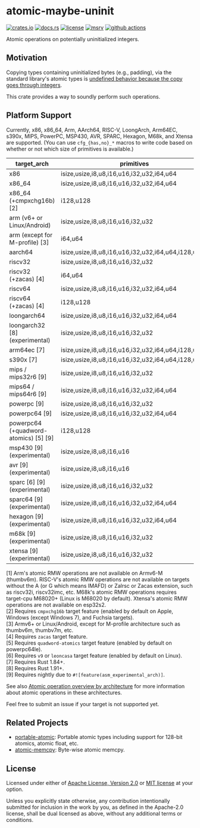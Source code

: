 # atomic-maybe-uninit

[![crates.io](https://img.shields.io/crates/v/atomic-maybe-uninit?style=flat-square&logo=rust)](https://crates.io/crates/atomic-maybe-uninit)
[![docs.rs](https://img.shields.io/badge/docs.rs-atomic--maybe--uninit-blue?style=flat-square&logo=docs.rs)](https://docs.rs/atomic-maybe-uninit)
[![license](https://img.shields.io/badge/license-Apache--2.0_OR_MIT-blue?style=flat-square)](#license)
[![msrv](https://img.shields.io/badge/msrv-1.74-blue?style=flat-square&logo=rust)](https://www.rust-lang.org)
[![github actions](https://img.shields.io/github/actions/workflow/status/taiki-e/atomic-maybe-uninit/ci.yml?branch=main&style=flat-square&logo=github)](https://github.com/taiki-e/atomic-maybe-uninit/actions)

<!-- tidy:sync-markdown-to-rustdoc:start:src/lib.rs -->

Atomic operations on potentially uninitialized integers.

## Motivation

Copying types containing uninitialized bytes (e.g., padding), via the standard library's atomic types
is [undefined behavior because the copy goes through integers][undefined-behavior].

This crate provides a way to soundly perform such operations.

## Platform Support

Currently, x86, x86_64, Arm, AArch64, RISC-V, LoongArch, Arm64EC, s390x, MIPS, PowerPC, MSP430, AVR, SPARC, Hexagon, M68k, and Xtensa are supported.
(You can use `cfg_{has,no}_*` macros to write code based on whether or not which size of primitives is available.)

| target_arch                     | primitives                                          | load/store | swap/CAS |
| ------------------------------- | --------------------------------------------------- |:----------:|:--------:|
| x86                             | isize,usize,i8,u8,i16,u16,i32,u32,i64,u64           | ✓          | ✓        |
| x86_64                          | isize,usize,i8,u8,i16,u16,i32,u32,i64,u64           | ✓          | ✓        |
| x86_64 (+cmpxchg16b) \[2]       | i128,u128                                           | ✓          | ✓        |
| arm (v6+ or Linux/Android)      | isize,usize,i8,u8,i16,u16,i32,u32                   | ✓          | ✓\[1]    |
| arm (except for M-profile) \[3] | i64,u64                                             | ✓          | ✓        |
| aarch64                         | isize,usize,i8,u8,i16,u16,i32,u32,i64,u64,i128,u128 | ✓          | ✓        |
| riscv32                         | isize,usize,i8,u8,i16,u16,i32,u32                   | ✓          | ✓\[1]    |
| riscv32 (+zacas) \[4]           | i64,u64                                             | ✓          | ✓        |
| riscv64                         | isize,usize,i8,u8,i16,u16,i32,u32,i64,u64           | ✓          | ✓\[1]    |
| riscv64 (+zacas) \[4]           | i128,u128                                           | ✓          | ✓        |
| loongarch64                     | isize,usize,i8,u8,i16,u16,i32,u32,i64,u64           | ✓          | ✓        |
| loongarch32 \[8] (experimental) | isize,usize,i8,u8,i16,u16,i32,u32                   | ✓          | ✓        |
| arm64ec \[7]                    | isize,usize,i8,u8,i16,u16,i32,u32,i64,u64,i128,u128 | ✓          | ✓        |
| s390x \[7]                      | isize,usize,i8,u8,i16,u16,i32,u32,i64,u64,i128,u128 | ✓          | ✓        |
| mips / mips32r6 \[9]            | isize,usize,i8,u8,i16,u16,i32,u32                   | ✓          | ✓        |
| mips64 / mips64r6 \[9]          | isize,usize,i8,u8,i16,u16,i32,u32,i64,u64           | ✓          | ✓        |
| powerpc \[9]                    | isize,usize,i8,u8,i16,u16,i32,u32                   | ✓          | ✓        |
| powerpc64 \[9]                  | isize,usize,i8,u8,i16,u16,i32,u32,i64,u64           | ✓          | ✓        |
| powerpc64 (+quadword-atomics) \[5] \[9]| i128,u128                                    | ✓          | ✓        |
| msp430 \[9] (experimental)      | isize,usize,i8,u8,i16,u16                           | ✓          | ✓        |
| avr \[9] (experimental)         | isize,usize,i8,u8,i16,u16                           | ✓          | ✓        |
| sparc \[6] \[9] (experimental)  | isize,usize,i8,u8,i16,u16,i32,u32                   | ✓          | ✓        |
| sparc64 \[9] (experimental)     | isize,usize,i8,u8,i16,u16,i32,u32,i64,u64           | ✓          | ✓        |
| hexagon \[9] (experimental)     | isize,usize,i8,u8,i16,u16,i32,u32,i64,u64           | ✓          | ✓        |
| m68k \[9] (experimental)        | isize,usize,i8,u8,i16,u16,i32,u32                   | ✓          | ✓\[1]    |
| xtensa \[9] (experimental)      | isize,usize,i8,u8,i16,u16,i32,u32                   | ✓          | ✓\[1]    |

\[1] Arm's atomic RMW operations are not available on Armv6-M (thumbv6m). RISC-V's atomic RMW operations are not available on targets without the A (or G which means IMAFD) or Zalrsc or Zacas extension, such as riscv32i, riscv32imc, etc. M68k's atomic RMW operations requires target-cpu M68020+ (Linux is M68020 by default). Xtensa's atomic RMW operations are not available on esp32s2.<br>
\[2] Requires `cmpxchg16b` target feature (enabled by default on Apple, Windows (except Windows 7), and Fuchsia targets).<br>
\[3] Armv6+ or Linux/Android, except for M-profile architecture such as thumbv6m, thumbv7m, etc.<br>
\[4] Requires `zacas` target feature.<br>
\[5] Requires `quadword-atomics` target feature (enabled by default on powerpc64le).<br>
\[6] Requires `v9` or `leoncasa` target feature (enabled by default on Linux).<br>
\[7] Requires Rust 1.84+.<br>
\[8] Requires Rust 1.91+.<br>
\[9] Requires nightly due to `#![feature(asm_experimental_arch)]`.<br>

See also [Atomic operation overview by architecture](https://github.com/taiki-e/atomic-maybe-uninit/blob/HEAD/src/arch/README.md)
for more information about atomic operations in these architectures.

Feel free to submit an issue if your target is not supported yet.

## Related Projects

- [portable-atomic]: Portable atomic types including support for 128-bit atomics, atomic float, etc.
- [atomic-memcpy]: Byte-wise atomic memcpy.

[atomic-memcpy]: https://github.com/taiki-e/atomic-memcpy
[portable-atomic]: https://github.com/taiki-e/portable-atomic
[undefined-behavior]: https://doc.rust-lang.org/reference/behavior-considered-undefined.html

<!-- tidy:sync-markdown-to-rustdoc:end -->

## License

Licensed under either of [Apache License, Version 2.0](LICENSE-APACHE) or
[MIT license](LICENSE-MIT) at your option.

Unless you explicitly state otherwise, any contribution intentionally submitted
for inclusion in the work by you, as defined in the Apache-2.0 license, shall
be dual licensed as above, without any additional terms or conditions.
